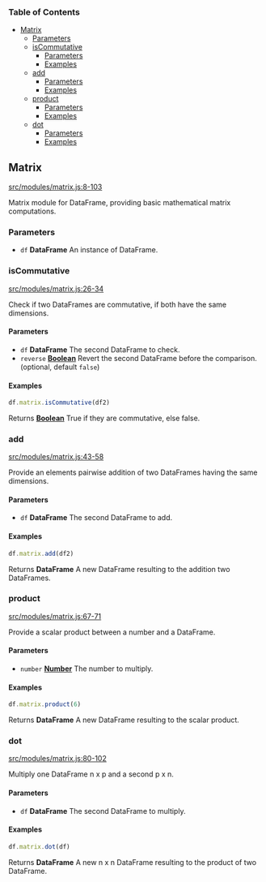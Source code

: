 <!-- Generated by documentation.js. Update this documentation by updating the source code. -->

### Table of Contents

-   [Matrix][1]
    -   [Parameters][2]
    -   [isCommutative][3]
        -   [Parameters][4]
        -   [Examples][5]
    -   [add][6]
        -   [Parameters][7]
        -   [Examples][8]
    -   [product][9]
        -   [Parameters][10]
        -   [Examples][11]
    -   [dot][12]
        -   [Parameters][13]
        -   [Examples][14]

## Matrix

[src/modules/matrix.js:8-103][15]

Matrix module for DataFrame, providing basic mathematical matrix computations.

### Parameters

-   `df` **DataFrame** An instance of DataFrame.

### isCommutative

[src/modules/matrix.js:26-34][16]

Check if two DataFrames are commutative, if both have the same dimensions.

#### Parameters

-   `df` **DataFrame** The second DataFrame to check.
-   `reverse` **[Boolean][17]** Revert the second DataFrame before the comparison. (optional, default `false`)

#### Examples

```javascript
df.matrix.isCommutative(df2)
```

Returns **[Boolean][17]** True if they are commutative, else false.

### add

[src/modules/matrix.js:43-58][18]

Provide an elements pairwise addition of two DataFrames having the same dimensions.

#### Parameters

-   `df` **DataFrame** The second DataFrame to add.

#### Examples

```javascript
df.matrix.add(df2)
```

Returns **DataFrame** A new DataFrame resulting to the addition two DataFrames.

### product

[src/modules/matrix.js:67-71][19]

Provide a scalar product between a number and a DataFrame.

#### Parameters

-   `number` **[Number][20]** The number to multiply.

#### Examples

```javascript
df.matrix.product(6)
```

Returns **DataFrame** A new DataFrame resulting to the scalar product.

### dot

[src/modules/matrix.js:80-102][21]

Multiply one DataFrame n x p and a second p x n.

#### Parameters

-   `df` **DataFrame** The second DataFrame to multiply.

#### Examples

```javascript
df.matrix.dot(df)
```

Returns **DataFrame** A new n x n DataFrame resulting to the product of two DataFrame.

[1]: #matrix

[2]: #parameters

[3]: #iscommutative

[4]: #parameters-1

[5]: #examples

[6]: #add

[7]: #parameters-2

[8]: #examples-1

[9]: #product

[10]: #parameters-3

[11]: #examples-2

[12]: #dot

[13]: #parameters-4

[14]: #examples-3

[15]: https://github.com/Gmousse/dataframe-js/blob/39ec0d8bdfadd0253fd5c19e0d92a95b2166d05e/src/modules/matrix.js#L8-L103 "Source code on GitHub"

[16]: https://github.com/Gmousse/dataframe-js/blob/39ec0d8bdfadd0253fd5c19e0d92a95b2166d05e/src/modules/matrix.js#L26-L34 "Source code on GitHub"

[17]: https://developer.mozilla.org/docs/Web/JavaScript/Reference/Global_Objects/Boolean

[18]: https://github.com/Gmousse/dataframe-js/blob/39ec0d8bdfadd0253fd5c19e0d92a95b2166d05e/src/modules/matrix.js#L43-L58 "Source code on GitHub"

[19]: https://github.com/Gmousse/dataframe-js/blob/39ec0d8bdfadd0253fd5c19e0d92a95b2166d05e/src/modules/matrix.js#L67-L71 "Source code on GitHub"

[20]: https://developer.mozilla.org/docs/Web/JavaScript/Reference/Global_Objects/Number

[21]: https://github.com/Gmousse/dataframe-js/blob/39ec0d8bdfadd0253fd5c19e0d92a95b2166d05e/src/modules/matrix.js#L80-L102 "Source code on GitHub"
